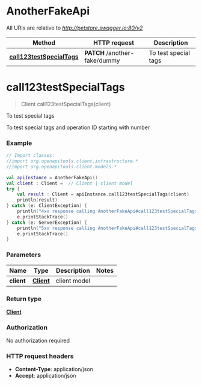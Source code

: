 # AnotherFakeApi

All URIs are relative to *http://petstore.swagger.io:80/v2*

Method | HTTP request | Description
------------- | ------------- | -------------
[**call123testSpecialTags**](AnotherFakeApi.md#call123testSpecialTags) | **PATCH** /another-fake/dummy | To test special tags


<a id="call123testSpecialTags"></a>
# **call123testSpecialTags**
> Client call123testSpecialTags(client)

To test special tags

To test special tags and operation ID starting with number

### Example
```kotlin
// Import classes:
//import org.openapitools.client.infrastructure.*
//import org.openapitools.client.models.*

val apiInstance = AnotherFakeApi()
val client : Client =  // Client | client model
try {
    val result : Client = apiInstance.call123testSpecialTags(client)
    println(result)
} catch (e: ClientException) {
    println("4xx response calling AnotherFakeApi#call123testSpecialTags")
    e.printStackTrace()
} catch (e: ServerException) {
    println("5xx response calling AnotherFakeApi#call123testSpecialTags")
    e.printStackTrace()
}
```

### Parameters

Name | Type | Description  | Notes
------------- | ------------- | ------------- | -------------
 **client** | [**Client**](Client.md)| client model |

### Return type

[**Client**](Client.md)

### Authorization

No authorization required

### HTTP request headers

 - **Content-Type**: application/json
 - **Accept**: application/json

